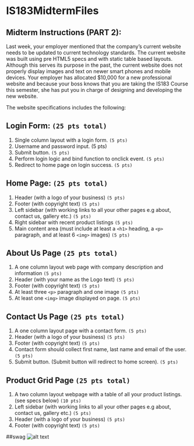 # IS183MidtermFiles

## Midterm Instructions (PART 2): 
Last week, your employer mentioned that the company’s current website needs to be updated to current technology standards. The current website was built using pre HTML5 specs and with static table based layouts. Although this serves its purpose in the past, the current website does not properly display images and text on newer smart phones and mobile devices. Your employer has allocated $10,000 for a new professional website and because your boss knows that you are taking the IS183 Course this semester, she has put you in charge of designing and developing the new website.


The website specifications includes the following:

## Login Form: `(25 pts total)`
1. Single column layout with a login form. `(5 pts)`
2. Username and password input. (5 pts)
3. Submit button. `(5 pts)`
4. Perform login logic and bind function to onclick event. `(5 pts)`
5. Redirect to home page on login success. `(5 pts)`

## Home Page:  `(25 pts total)`
1. Header (with a logo of your business) `(5 pts)`
2. Footer (with copyright text) `(5 pts)`
3. Left sidebar (with working links to all your other pages e.g about, contact us, gallery etc.) `(5 pts)`
4. Right sidebar with recent product listings `(5 pts)`
5. Main content area (must include at least a `<h1>` heading, a `<p>` paragraph, and at least 6 `<img>` images) `(5 pts)`

## About Us Page  `(25 pts total)`
1. A one column layout web page with company description and information `(5 pts)`
2. Header (with your name as the Logo text) `(5 pts)`
3. Footer (with copyright text) `(5 pts)`
4. At least three `<p>` paragraph and one image `(5 pts)`
5. At least one `<img>` image displayed on page.  `(5 pts)`

## Contact Us Page  `(25 pts total)`
1. A one column layout page with a contact form.  `(5 pts)`
2. Header (with a logo of your business) `(5 pts)`
3. Footer (with copyright text) `(5 pts)`
4. Contact form should collect first name, last name and email of the user. `(5 pts)`
5. Submit button. (Submit button will redirect to home screen). `(5 pts)`

## Product Grid Page  `(25 pts total)`
1. A two column layout webpage with a table of all your product listings. (see specs below) `(10 pts)`
2. Left sidebar (with working links to all your other pages e.g about, contact us, gallery etc.) `(5 pts)`
3. Header (with a logo of your business) `(5 pts)`
4. Footer (with copyright text) `(5 pts)`

##swag
![alt text](./images/product_grid.jpg)


